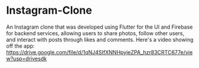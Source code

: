 # Instagram-Clone
An Instagram clone that was developed using Flutter for the UI and Firebase for backend services, allowing users to share photos, follow other users, and interact with posts through likes and comments.
Here's a video showing off the app: https://drive.google.com/file/d/1qNJ4SIfXNNHpyjeZPA_hzr83CRTC677e/view?usp=drivesdk
